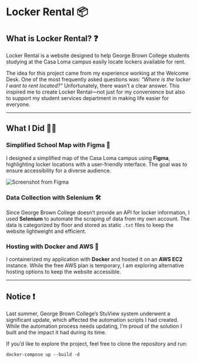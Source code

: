 # Locker Rental 📦

## What is Locker Rental? ❓
Locker Rental is a website designed to help George Brown College students studying at the Casa Loma campus easily locate lockers available for rent.  

The idea for this project came from my experience working at the Welcome Desk. One of the most frequently asked questions was: *"Where is the locker I want to rent located?"* Unfortunately, there wasn’t a clear answer. This inspired me to create Locker Rental—not just for my convenience but also to support my student services department in making life easier for everyone.

---

## What I Did 🏃‍♂️

### Simplified School Map with Figma 🎨  
I designed a simplified map of the Casa Loma campus using **Figma**, highlighting locker locations with a user-friendly interface. The goal was to ensure accessibility for a diverse audience.

![Screenshot from Figma]('/web/static/C4-readme.png') 

### Data Collection with Selenium 🛠  
Since George Brown College doesn’t provide an API for locker information, I used **Selenium** to automate the scraping of data from my own account. The data is categorized by floor and stored as static `.txt` files to keep the website lightweight and efficient.

### Hosting with Docker and AWS 🚀  
I containerized my application with **Docker** and hosted it on an **AWS EC2** instance. While the free AWS plan is temporary, I am exploring alternative hosting options to keep the website accessible.

---

## Notice ❗  
Last summer, George Brown College’s StuView system underwent a significant update, which affected the automation scripts I had created. While the automation process needs updating, I’m proud of the solution I built and the impact it had during its time.

If you’d like to explore the project, feel free to clone the repository and run:

`docker-compose up --build -d`
